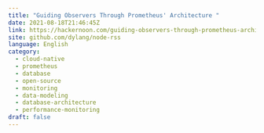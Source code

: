 ```yaml
---
title: "Guiding Observers Through Prometheus' Architecture "
date: 2021-08-18T21:46:45Z
link: https://hackernoon.com/guiding-observers-through-prometheus-architecture-pg1w32kc?source=rss&utm_medium=RSS&utm_source=news.12bit.vn
site: github.com/dylang/node-rss
language: English
category:
  - cloud-native
  - prometheus
  - database
  - open-source
  - monitoring
  - data-modeling
  - database-architecture
  - performance-monitoring
draft: false
---
```

